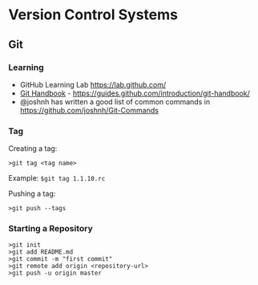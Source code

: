 # Version Control Systems
## Git

### Learning

- GitHub Learning Lab https://lab.github.com/
- [Git Handbook](https://guides.github.com/introduction/git-handbook/) - https://guides.github.com/introduction/git-handbook/
- @joshnh has written a good list of common commands in https://github.com/joshnh/Git-Commands

### Tag
Creating a tag:

`>git tag <tag name>` 

Example: `$git tag 1.1.10.rc` 

Pushing a tag:

`>git push --tags`

### Starting a Repository

```
>git init
>git add README.md
>git commit -m "first commit"
>git remote add origin <repository-url>
>git push -u origin master
```
